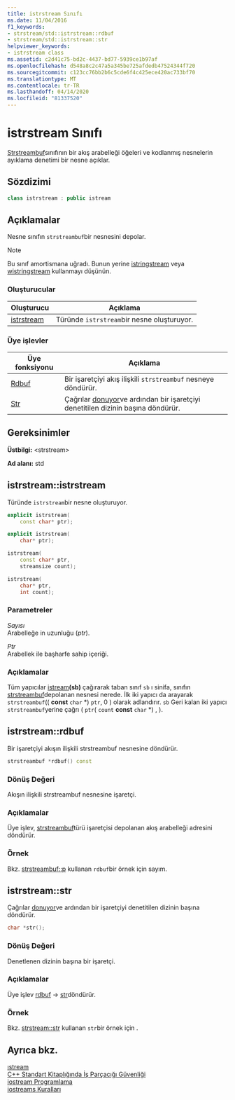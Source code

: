 ```yaml
---
title: istrstream Sınıfı
ms.date: 11/04/2016
f1_keywords:
- strstream/std::istrstream::rdbuf
- strstream/std::istrstream::str
helpviewer_keywords:
- istrstream class
ms.assetid: c2d41c75-bd2c-4437-bd77-5939ce1b97af
ms.openlocfilehash: d548a8c2c47a5a345be725afdedb47524344f720
ms.sourcegitcommit: c123cc76bb2b6c5cde6f4c425ece420ac733bf70
ms.translationtype: MT
ms.contentlocale: tr-TR
ms.lasthandoff: 04/14/2020
ms.locfileid: "81337520"
---
```

# <a name="istrstream-class"></a>istrstream Sınıfı

[Strstreambuf](../standard-library/strstreambuf-class.md)sınıfının bir akış arabelleği öğeleri ve kodlanmış nesnelerin ayıklama denetimi bir nesne açıklar.

## <a name="syntax"></a>Sözdizimi

```cpp
class istrstream : public istream
```

## <a name="remarks"></a>Açıklamalar

Nesne sınıfın `strstreambuf`bir nesnesini depolar.

> [!NOTE]
> Bu sınıf amortismana uğradı. Bunun yerine [istringstream](../standard-library/sstream-typedefs.md#istringstream) veya [wistringstream](../standard-library/sstream-typedefs.md#wistringstream) kullanmayı düşünün.

### <a name="constructors"></a>Oluşturucular

|Oluşturucu|Açıklama|
|-|-|
|[istrstream](#istrstream)|Türünde `istrstream`bir nesne oluşturuyor.|

### <a name="member-functions"></a>Üye işlevler

|Üye fonksiyonu|Açıklama|
|-|-|
|[Rdbuf](#rdbuf)|Bir işaretçiyi akış ilişkili `strstreambuf` nesneye döndürür.|
|[Str](#str)|Çağrılar [donuyor](../standard-library/strstreambuf-class.md#freeze)ve ardından bir işaretçiyi denetitilen dizinin başına döndürür.|

## <a name="requirements"></a>Gereksinimler

**Üstbilgi:** \<strstream>

**Ad alanı:** std

## <a name="istrstreamistrstream"></a><a name="istrstream"></a>istrstream::istrstream

Türünde `istrstream`bir nesne oluşturuyor.

```cpp
explicit istrstream(
    const char* ptr);

explicit istrstream(
    char* ptr);

istrstream(
    const char* ptr,
    streamsize count);

istrstream(
    char* ptr,
    int count);
```

### <a name="parameters"></a>Parametreler

*Sayısı*\
Arabelleğe in uzunluğu (*ptr*).

*Ptr*\
Arabellek ile başharfe sahip içeriği.

### <a name="remarks"></a>Açıklamalar

Tüm yapıcılar [istream](../standard-library/istream-typedefs.md#istream)**(sb)** çağırarak taban sınıf `sb` ı sinifa, sınıfın [strstreambuf](../standard-library/strstreambuf-class.md)depolanan nesnesi nerede. İlk iki yapıcı da arayarak `strstreambuf`(( **const** `char` \*) `ptr`, 0 ) olarak adlandırır. `sb` Geri kalan iki yapıcı `strstreambuf`yerine çağrı ( `ptr`( `count` **const** `char` *) , ).

## <a name="istrstreamrdbuf"></a><a name="rdbuf"></a>istrstream::rdbuf

Bir işaretçiyi akışın ilişkili strstreambuf nesnesine döndürür.

```cpp
strstreambuf *rdbuf() const
```

### <a name="return-value"></a>Dönüş Değeri

Akışın ilişkili strstreambuf nesnesine işaretçi.

### <a name="remarks"></a>Açıklamalar

Üye işlev, [strstreambuf](../standard-library/strstreambuf-class.md)türü işaretçisi depolanan akış arabelleği adresini döndürür.

### <a name="example"></a>Örnek

Bkz. [strstreambuf::p](../standard-library/strstreambuf-class.md#pcount) kullanan `rdbuf`bir örnek için sayım.

## <a name="istrstreamstr"></a><a name="str"></a>istrstream::str

Çağrılar [donuyor](../standard-library/strstreambuf-class.md#freeze)ve ardından bir işaretçiyi denetitilen dizinin başına döndürür.

```cpp
char *str();
```

### <a name="return-value"></a>Dönüş Değeri

Denetlenen dizinin başına bir işaretçi.

### <a name="remarks"></a>Açıklamalar

Üye işlev [rdbuf](#rdbuf) -> [str](../standard-library/strstreambuf-class.md#str)döndürür.

### <a name="example"></a>Örnek

Bkz. [strstream::str](../standard-library/strstreambuf-class.md#str) kullanan `str`bir örnek için .

## <a name="see-also"></a>Ayrıca bkz.

[ıstream](../standard-library/istream-typedefs.md#istream)\
[C++ Standart Kitaplığında İş Parçacığı Güvenliği](../standard-library/thread-safety-in-the-cpp-standard-library.md)\
[iostream Programlama](../standard-library/iostream-programming.md)\
[iostreams Kuralları](../standard-library/iostreams-conventions.md)
